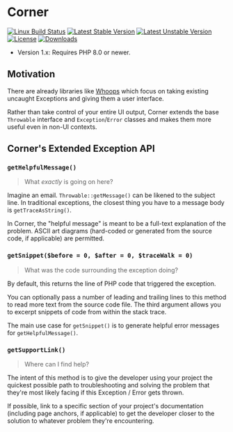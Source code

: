 # Corner

[![Linux Build Status](https://travis-ci.org/sura/corner.svg?branch=main)](https://travis-ci.org/sura/corner)
[![Latest Stable Version](https://poser.pugx.org/sura/corner/v/stable)](https://packagist.org/packages/sura/corner)
[![Latest Unstable Version](https://poser.pugx.org/tepsuraida/corner/v/unstable)](https://packagist.org/packages/sura/corner)
[![License](https://poser.pugx.org/sura/corner/license)](https://packagist.org/packages/sura/corner)
[![Downloads](https://img.shields.io/packagist/dt/sura/corner.svg)](https://packagist.org/packages/sura/corner)

* Version 1.x: Requires PHP 8.0 or newer.

## Motivation 

There are already libraries like [Whoops](https://github.com/filp/whoops) which
focus on taking existing uncaught Exceptions and giving them a user interface.

Rather than take control of your entire UI output, Corner extends the base
`Throwable` interface and `Exception`/`Error` classes and makes them more useful
even in non-UI contexts.

## Corner's Extended Exception API

### `getHelpfulMessage()`

> What *exactly* is going on here?

Imagine an email. `Throwable::getMessage()` can be likened to the
subject line. In traditional exceptions, the closest thing you have
to a message body is `getTraceAsString()`.

In Corner, the "helpful message" is meant to be a full-text explanation
of the problem. ASCII art diagrams (hard-coded or generated from the
source code, if applicable) are permitted.

### `getSnippet($before = 0, $after = 0, $traceWalk = 0)`

> What was the code surrounding the exception doing?

By default, this returns the line of PHP code that triggered the exception.

You can optionally pass a number of leading and trailing lines to this method
to read more text from the source code file. The third argument allows you
to excerpt snippets of code from within the stack trace.

The main use case for `getSnippet()` is to generate helpful error messages
for `getHelpfulMessage()`.

### `getSupportLink()`

> Where can I find help?

The intent of this method is to give the developer using your project the
quickest possible path to troubleshooting and solving the problem that
they're most likely facing if this Exception / Error gets thrown.

If possible, link to a specific section of your project's documentation
(including page anchors, if applicable) to get the developer closer to
the solution to whatever problem they're encountering.
